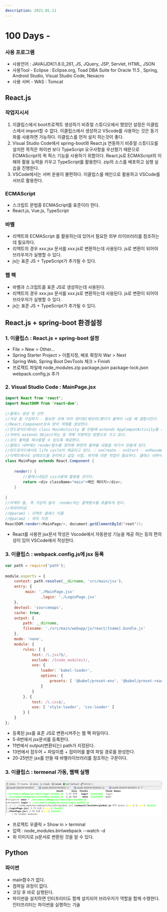```yaml
---
description: 2021.01.11
---
```


# 100 Days -

### 사용 프로그램

* 사용언어 : JAVA\(JDK\)1.8.0\_261, JS, JQuery, JSP, Servlet, HTML, JSON
* 사용Tool  - Eclipse : Eclipse.org, Toad DBA Suite for Oracle 11.5 , Spring, Android Studio, Visual Studio Code, Nexacro
* 사용 서버 - WAS : Tomcat

## React.js

### 작업지시서

1. 이클립스에서 boot프로젝트 생성하기 비쥬얼 스튜디오에서 했었던 설정은 이클립스에서 import할 수 없다. 이클립스에서 생성하고 VScode를 사용하는 것은 동기화를 사용하면 가능하다. 이클립스를 먼저 설치 하는것이 좋다.
2. Visual Studio Code에서 spring-boot와 React.js 연동하기 비쥬얼 스튜디오를 설치한 목적은 파이썬 보다 TypeScript 요구사항을 우선했기 때문으로 ECMAScript의 퀵 픽스 기능을 사용하기 위함이다.  React.js로 ECMAScript의 이해와 활용 능력을 키우고 TypeScript를 활용한다. zip의 소스를 배포하고 실행 실습을 진행한다.
3. VSCode에서는 서버 운용이 불편하다. 이클립스를 메인으로 활용하고 VSCode를 서브로 활용한다.

### ECMAScript

* 스크립트 문법중 ECMAScript를 표준이라 한다.
* React.js, Vue.js, TypeScript

### 바벨

* 리액트와 ECMAScript 를 활용하는데 있어서 필요한 외부 라이브러리를 참조하는데 필요하다.
* 리액트의 경우 xxx.jsx 문서를 xxx.js로 변환하는데 사용된다. js로 변환이 되어야 브라우저가 실행할 수 있다.
* js는 표준 JS + TypeScript가 추가될 수 있다.

### 웹 팩

* 바벨과 스크립트를 표준 JS로 생성하는데 사용된다.
* 리액트의 경우 xxx.jsx 문서를 xxx.js로 변환하는데 사용된다. js로 변환이 되어야 브라우저가 실행할 수 있다.
* js는 표준 JS + TypeScript가 추가될 수 있다.

## React.js + spring-boot 환경설정

### 1. 이클립스 : React.js + spring-boot 설정

* File &gt; New &gt; Other... 
* Spring Starter Project &gt; 이름지정, 배포 확장자 War &gt; Next
* Spring Web, Spring Boot DevTools 체크 &gt; Finish
* 프로젝트 파일에  node\_modules.zip package.json package-lock.json webpack.config.js 추가

### 2. Visual Studio Code : MainPage.jsx

```java
import React from 'react';
import ReactDOM from 'react-dom';

//클래스 생성 및 선언
//가상 돔 구성하기 - 필요한 곳에 미리 렌더링(메모리)했다가 출력이 나갈 떄 결합시킨다.
//React.Component상속 받아 객체를 생성한다.
//안드로이드에서는 class MainActivity 를 만들때 extends AppCompatActivity를 상속 받았으며
//자바도 extends Object하는 등 객체 지향적인 방향으로 가고 있다. 
//코드 블럭을 재사용할 수 있도록 제공한다.
//클래스 내부에는 render함수를 정의해 화면의 출력될 내용을 여기서 만들게 된다.
//안드로이드에서도 life cycle이 제공되고 있다. : onCreate - onStart - onResume - onStop - 상태정보 수정 메서드 추가 위치 - onDestroy 활동을 메서드로 정의했다.
//리액트에서도 상태코드를 관리하고 삽입 시점, 위치에 대한 작업이 필요하다. 클래스 내부어 render처럼 컨텐츠로 들어오게 된다.
class MainPage extends React.Component {
 
    render() {
		//클래스네임은 css사용에 활용될 것이다.
        return <div className="main">메인 페이지</div>;
    }
 
}
//리액트 돔, 즉 가상의 돔이  render라는 콜백함수를 호출하게 된다.
//파라미터로 
//@param1 : 리액트 클래스 이름
//@param2 : 위치 지정
ReactDOM.render(<MainPage/>, document.getElementById('root'));
```

* React를 사용한 jsx문서 작성은 Vscode에서 자동완성 기능을 제공 하는 등의 편의성이 있어 VSCode에서 작성한다.

### 3. 이클립스 : webpack.config.js에 jsx 등록

```javascript
var path = require('path');

module.exports = {
    context: path.resolve(__dirname, 'src/main/jsx'),
    entry: {
         main: './MainPage.jsx'
				,login: './LoginPage.jsx'
    },
    devtool: 'sourcemaps',
    cache: true,
    output: {
        path: __dirname,
        filename: './src/main/webapp/js/react/[name].bundle.js'
    },
    mode: 'none',
    module: {
        rules: [ {
            test: /\.jsx?$/,
            exclude: /(node_modules)/,
            use: {
                loader: 'babel-loader',
                options: {
                    presets: [ '@babel/preset-env', '@babel/preset-react' ]
                }
            }
        }, {
            test: /\.css$/,
            use: [ 'style-loader', 'css-loader' ]
        } ]
    }
};
```

* 등록된 jsx를 표준 JS로 변환시켜주는 웹 팩 파일이다.
* 5-8번에서 jsx문서를 등록한다.
* 11번에서 output\(변환되는\) path가 지정된다.
* 13번에서 접두어 + 파일이름 + 접미어를 붙여 파일 경로를 완성한다.
* 20-25번은 jsx를 만들 때 바벨라이브러리를 참조하는 구문이다.

### 3. 이클립스 : termenal 가동, 웹팩 실행

![](../../.gitbook/assets/d%20%281%29.png)

* 프로젝트 우클릭 &gt; Show in &gt; terminal
* 입력 : node\_modules\.bin\webpack --watch -d
* 위 이미지로 js문서로 변환된 것을 알 수 있다.

## Python

### 파이썬

* main함수가 없다.
* 컴파일 과정이 없다.
* 코딩 후 바로 실행된다.
* 파이썬을 설치하면 인터프리터도 함께 설치되어 브라우저가 역할을 함께 수행한다. 인터프리터는 파이썬을 실행하는 기술


